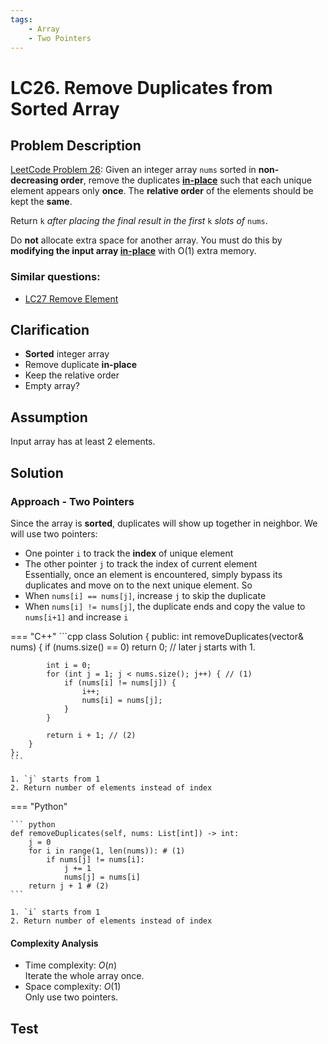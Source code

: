 ```yaml
---
tags:
    - Array
    - Two Pointers
---
```


# LC26. Remove Duplicates from Sorted Array
## Problem Description
[LeetCode Problem 26](https://leetcode.com/problems/remove-duplicates-from-sorted-array/): Given an integer array `nums` sorted in **non-decreasing order**, remove the duplicates [**in-place**](https://en.wikipedia.org/wiki/In-place_algorithm) such that each unique element appears only **once**. The **relative order** of the elements should be kept the **same**.

Return `k` _after placing the final result in the first_ `k` _slots of_ `nums`.

Do **not** allocate extra space for another array. You must do this by **modifying the input array [in-place](https://en.wikipedia.org/wiki/In-place_algorithm)** with O(1) extra memory.

### Similar questions:
- [LC27 Remove Element](lc0027-remove-element.md)


## Clarification
- **Sorted** integer array
- Remove duplicate **in-place**
- Keep the relative order
- Empty array?

## Assumption
Input array has at least 2 elements.

## Solution
### Approach - Two Pointers
Since the array is **sorted**, duplicates will show up together in neighbor. We will use two pointers:  
- One pointer `i` to track the **index** of unique element  
- The other pointer `j` to track the index of current element  
Essentially, once an element is encountered, simply bypass its duplicates and move on to the next unique element. So  
- When `nums[i] == nums[j]`, increase `j` to skip the duplicate  
- When `nums[i] != nums[j]`,  the duplicate ends and copy the value to `nums[i+1]` and increase `i`  

=== "C++"
    ```cpp
    class Solution {
    public:
        int removeDuplicates(vector<int>& nums) {
            if (nums.size() == 0) return 0; // later j starts with 1.

            int i = 0;
            for (int j = 1; j < nums.size(); j++) { // (1)
                if (nums[i] != nums[j]) {
                    i++;
                    nums[i] = nums[j];
                }
            }

            return i + 1; // (2)
        }
    };
    ```

    1. `j` starts from 1
    2. Return number of elements instead of index

=== "Python"

    ``` python
    def removeDuplicates(self, nums: List[int]) -> int:
        j = 0
        for i in range(1, len(nums)): # (1)
            if nums[j] != nums[i]:
                j += 1
                nums[j] = nums[i]
        return j + 1 # (2)
    ```

    1. `i` starts from 1
    2. Return number of elements instead of index

#### Complexity Analysis
* Time complexity: $O(n)$  
	Iterate the whole array once.
* Space complexity: $O(1)$  
	Only use two pointers.

## Test